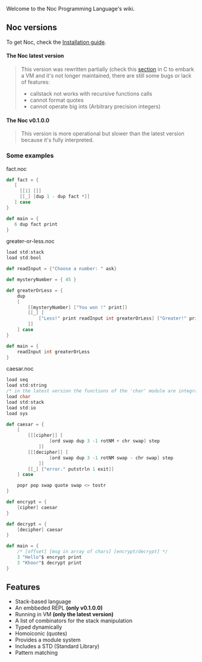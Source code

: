 Welcome to the Noc Programming Language's wiki.

## Noc versions

To get Noc, check the [Installation guide](installation.html).

#### The Noc latest version

> This version was rewritten partially (check this [section](optimizations.html) in C to embark a VM and it's not longer maintained, there are still some bugs or lack of features:
> - callstack not works with recursive functions calls
> - cannot format quotes
> - cannot operate big ints (Arbitrary precision integers)

#### The Noc v0.1.0.0

> This version is more operational but slower than the latest version because it's fully interpreted.

### Some examples

fact.noc
```scala
def fact = {
   [
     [[1] []]
     [[_] [dup 1 - dup fact *]]
   ] case
}

def main = {
   6 dup fact print
}
```

greater-or-less.noc
```scala
load std:stack
load std:bool

def readInput = {"Choose a number: " ask}

def mysteryNumber = { 45 }

def greaterOrLess = {
    dup
    [
        [[mysteryNumber] ["You won !" print]]
        [[_] [
            ["Less!" print readInput int greaterOrLess] ["Greater!" print readInput int greaterOrLess] 3 -1 rotNM mysteryNumber < if 
        ]]
    ] case
}

def main = {
    readInput int greaterOrLess
}
```

caesar.noc
```scala
load seq
load std:string
/* in the latest version the functions of the 'char' module are integrated in the Noc Prelude */
load char
load std:stack
load std:io
load sys

def caesar = {
    [
        [[[cipher]] [
                [ord swap dup 3 -1 rotNM + chr swap] step
            ]]
        [[[decipher]] [
                [ord swap dup 3 -1 rotNM swap - chr swap] step
            ]]
        [[_] ["error." putstrln 1 exit]]
    ] case

    popr pop swap quote swap <> tostr
}

def encrypt = {
    [cipher] caesar
}

def decrypt = {
    [decipher] caesar
}

def main = {
    /* [offset] [msg in array of chars] [encrypt/decrypt] */
    3 "Hello"$ encrypt print
    3 "Khoor"$ decrypt print
}
```

## Features
- Stack-based language
- An embbeded REPL **(only v0.1.0.0)**
- Running in VM **(only the latest version)**
- A list of combinators for the stack manipulation
- Typed dynamically
- Homoiconic (quotes)
- Provides a module system
- Includes a STD (Standard Library)
- Pattern matching